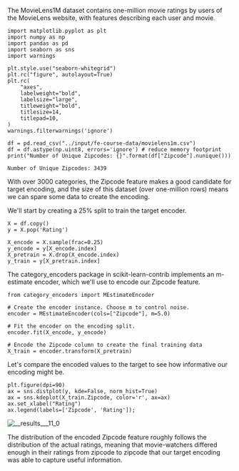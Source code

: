 The MovieLens1M dataset contains one-million movie ratings by users of the MovieLens website, with features describing each user and movie.

    import matplotlib.pyplot as plt
    import numpy as np
    import pandas as pd
    import seaborn as sns
    import warnings

    plt.style.use("seaborn-whitegrid")
    plt.rc("figure", autolayout=True)
    plt.rc(
        "axes",
        labelweight="bold",
        labelsize="large",
        titleweight="bold",
        titlesize=14,
        titlepad=10,
    )
    warnings.filterwarnings('ignore')

    df = pd.read_csv("../input/fe-course-data/movielens1m.csv")
    df = df.astype(np.uint8, errors='ignore') # reduce memory footprint
    print("Number of Unique Zipcodes: {}".format(df["Zipcode"].nunique()))

    Number of Unique Zipcodes: 3439


With over 3000 categories, the Zipcode feature makes a good candidate for target encoding, and the size of this dataset (over one-million rows) means we can spare some data to create the
encoding.

We'll start by creating a 25% split to train the target encoder.

    X = df.copy()
    y = X.pop('Rating')

    X_encode = X.sample(frac=0.25)
    y_encode = y[X_encode.index]
    X_pretrain = X.drop(X_encode.index)
    y_train = y[X_pretrain.index]


The category_encoders package in scikit-learn-contrib implements an m-estimate encoder, which we'll use to encode our Zipcode feature.

    from category_encoders import MEstimateEncoder

    # Create the encoder instance. Choose m to control noise.
    encoder = MEstimateEncoder(cols=["Zipcode"], m=5.0)

    # Fit the encoder on the encoding split.
    encoder.fit(X_encode, y_encode)

    # Encode the Zipcode column to create the final training data
    X_train = encoder.transform(X_pretrain)


Let's compare the encoded values to the target to see how informative our encoding might be.

    plt.figure(dpi=90)
    ax = sns.distplot(y, kde=False, norm_hist=True)
    ax = sns.kdeplot(X_train.Zipcode, color='r', ax=ax)
    ax.set_xlabel("Rating")
    ax.legend(labels=['Zipcode', 'Rating']);

![__results___11_0](https://github.com/JamesSuryaPutra/Intermediate-Kaggle-Part-4-Feature-Engineering/assets/155945814/a46d182c-2b82-40f8-adcf-50ffee960691)


The distribution of the encoded Zipcode feature roughly follows the distribution of the actual ratings, meaning that movie-watchers differed enough in their ratings from zipcode to
zipcode that our target encoding was able to capture useful information.
